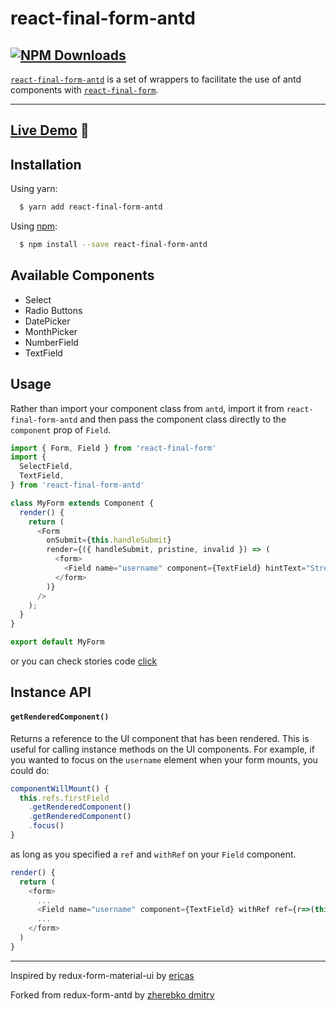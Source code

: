 # react-final-form-antd
[![NPM Downloads](https://img.shields.io/npm/dm/react-final-form-antd.svg?style=flat)](https://www.npmjs.com/package/react-final-form-antd)
---
[`react-final-form-antd`](https://github.com/sophilabs-forks/react-final-form-antd) is a set of
wrappers to facilitate the use of antd components with
[`react-final-form`](https://github.com/final-form/react-final-form).

---

## [Live Demo](http://sophilabs-forks.github.io/react-final-form-antd) :eyes:

## Installation

Using yarn:

```bash
  $ yarn add react-final-form-antd
```

Using [npm](https://www.npmjs.org/):

```bash
  $ npm install --save react-final-form-antd
```

## Available Components

- Select
- Radio Buttons
- DatePicker
- MonthPicker
- NumberField
- TextField

## Usage

Rather than import your component class from `antd`, import it from `react-final-form-antd`
and then pass the component class directly to the `component` prop of `Field`.

```js
import { Form, Field } from 'react-final-form'
import {
  SelectField,
  TextField,
} from 'react-final-form-antd'

class MyForm extends Component {
  render() {
    return (
      <Form
        onSubmit={this.handleSubmit}
        render={({ handleSubmit, pristine, invalid }) => (
          <form>
            <Field name="username" component={TextField} hintText="Street"/>
          </form>
        )}
      />
    );
  }
}

export default MyForm
```
or you can check stories code [click](https://github.com/sophilabs-forks/react-final-form-antd/blob/master/stories/TextInput.js)

## Instance API

#### `getRenderedComponent()`

Returns a reference to the UI component that has been rendered. This is useful for
calling instance methods on the UI components. For example, if you wanted to focus on
the `username` element when your form mounts, you could do:

```js
componentWillMount() {
  this.refs.firstField
    .getRenderedComponent()
    .getRenderedComponent()
    .focus()
}
```

as long as you specified a `ref` and `withRef` on your `Field` component.

```js
render() {
  return (
    <form>
      ...
      <Field name="username" component={TextField} withRef ref={r=>(this.textField = r)}/>
      ...
    </form>
  )
}
```

---

Inspired by redux-form-material-ui by [ericas](https://github.com/erikras/redux-form-material-ui)

Forked from redux-form-antd by [zherebko dmitry](https://github.com/zhDmitry/redux-form-antd)
